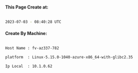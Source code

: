 
   
#### This Page Create at:

```bash

2023-07-03 - 08:40:28 UTC

```

#### Create By Machine:

```bash

Host Name : fv-az337-782

platform  : Linux-5.15.0-1040-azure-x86_64-with-glibc2.35

Ip Local  : 10.1.0.62

```

